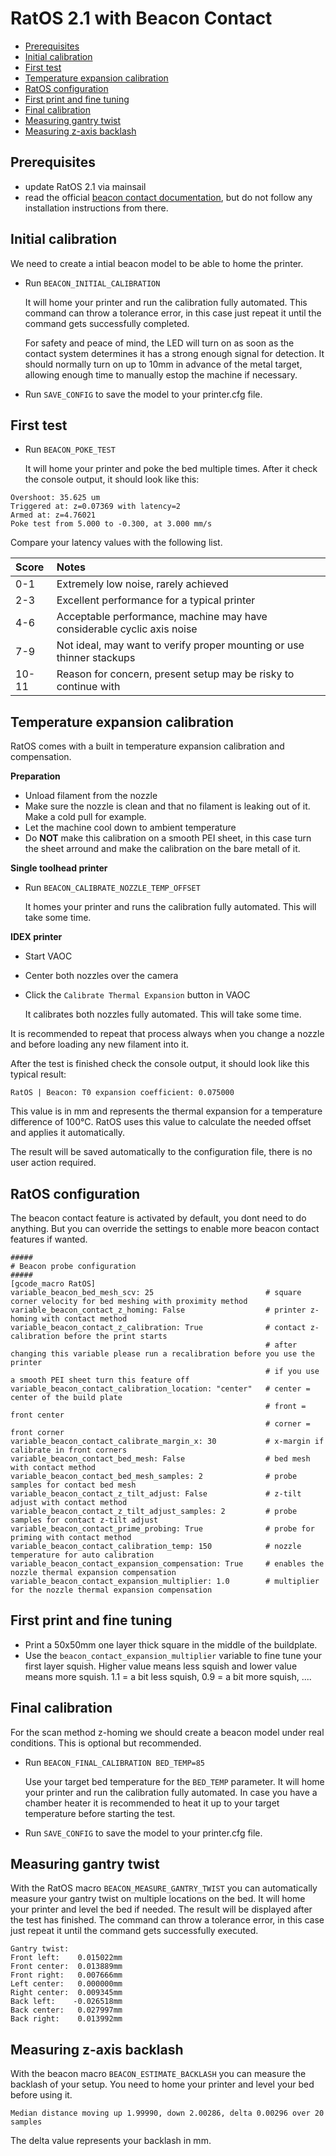 # RatOS 2.1 with Beacon Contact 

- [Prerequisites](#prerequisites)
- [Initial calibration](#initial-calibration)
- [First test](#first-test)
- [Temperature expansion calibration](#temperature-expansion-calibration)
- [RatOS configuration](#ratos-configuration)
- [First print and fine tuning](#first-print-and-fine-tuning)
- [Final calibration](#final-calibration)
- [Measuring gantry twist](#measuring-gantry-twist)
- [Measuring z-axis backlash](#measuring-z-axis-backlash)

## Prerequisites
- update RatOS 2.1 via mainsail
- read the official [beacon contact documentation](https://docs.beacon3d.com/contact/), but do not follow any installation instructions from there. 

## Initial calibration
We need to create a intial beacon model to be able to home the printer. 
- Run `BEACON_INITIAL_CALIBRATION` 

	It will home your printer and run the calibration fully automated. This command can throw a tolerance error, in this case just repeat it until the command gets successfully completed. 

	For safety and peace of mind, the LED will turn on as soon as the contact system determines it has a strong enough signal for detection. It should normally turn on up to 10mm in advance of the metal target, allowing enough time to manually estop the machine if necessary.

- Run `SAVE_CONFIG` to save the model to your printer.cfg file.

## First test
- Run `BEACON_POKE_TEST`

	It will home your printer and poke the bed multiple times. After it check the console output, it should look like this: 
```
Overshoot: 35.625 um
Triggered at: z=0.07369 with latency=2
Armed at: z=4.76021
Poke test from 5.000 to -0.300, at 3.000 mm/s
```

Compare your latency values with the following list.

| Score	| Notes |
| :------------ |:--------------- |
| 0-1	| Extremely low noise, rarely achieved
| 2-3	| Excellent performance for a typical printer
| 4-6	| Acceptable performance, machine may have considerable cyclic axis noise
| 7-9	| Not ideal, may want to verify proper mounting or use thinner stackups
| 10-11	| Reason for concern, present setup may be risky to continue with

## Temperature expansion calibration
RatOS comes with a built in temperature expansion calibration and compensation.

**Preparation**
- Unload filament from the nozzle
- Make sure the nozzle is clean and that no filament is leaking out of it. Make a cold pull for example.
- Let the machine cool down to ambient temperature
- Do **NOT** make this calibration on a smooth PEI sheet, in this case turn the sheet arround and make the calibration on the bare metall of it. 

**Single toolhead printer**
- Run `BEACON_CALIBRATE_NOZZLE_TEMP_OFFSET`

	It homes your printer and runs the calibration fully automated. This will take some time.

**IDEX printer**
- Start VAOC
- Center both nozzles over the camera
- Click the `Calibrate Thermal Expansion` button in VAOC

	It calibrates both nozzles fully automated. This will take some time.

It is recommended to repeat that process always when you change a nozzle and before loading any new filament into it.

After the test is finished check the console output, it should look like this typical result:
```
RatOS | Beacon: T0 expansion coefficient: 0.075000
```
This value is in mm and represents the thermal expansion for a temperature difference of 100°C. RatOS uses this value to calculate the needed offset and applies it automatically.

The result will be saved automatically to the configuration file, there is no user action required.

## RatOS configuration
The beacon contact feature is activated by default, you dont need to do anything. But you can override the settings to enable more beacon contact features if wanted. 
```
#####
# Beacon probe configuration
#####
[gcode_macro RatOS]
variable_beacon_bed_mesh_scv: 25                         # square corner velocity for bed meshing with proximity method
variable_beacon_contact_z_homing: False                  # printer z-homing with contact method
variable_beacon_contact_z_calibration: True              # contact z-calibration before the print starts
                                                         # after changing this variable please run a recalibration before you use the printer  
                                                         # if you use a smooth PEI sheet turn this feature off
variable_beacon_contact_calibration_location: "center"   # center = center of the build plate
                                                         # front = front center
                                                         # corner = front corner
variable_beacon_contact_calibrate_margin_x: 30           # x-margin if calibrate in front corners
variable_beacon_contact_bed_mesh: False                  # bed mesh with contact method
variable_beacon_contact_bed_mesh_samples: 2              # probe samples for contact bed mesh
variable_beacon_contact_z_tilt_adjust: False             # z-tilt adjust with contact method
variable_beacon_contact_z_tilt_adjust_samples: 2         # probe samples for contact z-tilt adjust
variable_beacon_contact_prime_probing: True              # probe for priming with contact method
variable_beacon_contact_calibration_temp: 150            # nozzle temperature for auto calibration
variable_beacon_contact_expansion_compensation: True     # enables the nozzle thermal expansion compensation
variable_beacon_contact_expansion_multiplier: 1.0        # multiplier for the nozzle thermal expansion compensation
```

## First print and fine tuning
- Print a 50x50mm one layer thick square in the middle of the buildplate. 
- Use the `beacon_contact_expansion_multiplier` variable to fine tune your first layer squish. Higher value means less squish and lower value means more squish. 1.1 = a bit less squish, 0.9 = a bit more squish, ....

## Final calibration
For the scan method z-homing we should create a beacon model under real conditions. This is optional but recommended.
- Run `BEACON_FINAL_CALIBRATION BED_TEMP=85`

	Use your target bed temperature for the `BED_TEMP` parameter. It will home your printer and run the calibration fully automated.
	In case you have a chamber heater it is recommended to heat it up to your target temperature before starting the test.

- Run `SAVE_CONFIG` to save the model to your printer.cfg file.

## Measuring gantry twist
With the RatOS macro `BEACON_MEASURE_GANTRY_TWIST` you can automatically measure your gantry twist on multiple locations on the bed. It will home your printer and level the bed if needed. The result will be displayed after the test has finished. The command can throw a tolerance error, in this case just repeat it until the command gets successfully executed. 

```
Gantry twist:
Front left:    0.015022mm
Front center:  0.013889mm
Front right:   0.007666mm
Left center:   0.000000mm
Right center:  0.009345mm
Back left:    -0.026518mm
Back center:   0.027997mm
Back right:    0.013992mm
```

## Measuring z-axis backlash
With the beacon macro `BEACON_ESTIMATE_BACKLASH` you can measure the backlash of your setup. You need to home your printer and level your bed before using it.

```
Median distance moving up 1.99990, down 2.00286, delta 0.00296 over 20 samples
```

The delta value represents your backlash in mm.
